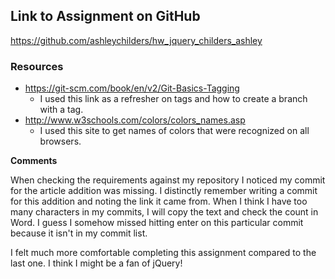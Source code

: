 ## Link to Assignment on GitHub
https://github.com/ashleychilders/hw_jquery_childers_ashley

### Resources
- https://git-scm.com/book/en/v2/Git-Basics-Tagging
    - I used this link as a refresher on tags and how to create a branch with a tag.
- http://www.w3schools.com/colors/colors_names.asp
    - I used this site to get names of colors that were recognized on all browsers.

**Comments**

When checking the requirements against my repository I noticed my commit for the article addition was missing. I distinctly remember writing a commit for this addition and noting the link it came from. When I think I have too many characters in my commits, I will copy the text and check the count in Word. I guess I somehow missed hitting enter on this particular commit because it isn't in my commit list.

I felt much more comfortable completing this assignment compared to the last one. I think I might be a fan of jQuery!
